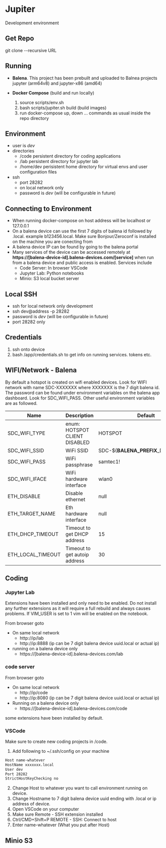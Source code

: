 # Jupiter

Development environment

## Get Repo

git clone --recursive URL

## Running

- **Balena**. This project has been prebuilt and uploaded to Balnea projects jupyter (arm64v8) and jupyter-x86 (amd64)

- **Docker Compose** (build and run locally)
  1. source scripts/env.sh
  2. bash scripts/jupiter.sh build (build images)
  3. run docker-compose up, down ... commands as usual inside the repo directory

## Environment

- user is _dev_
- directories
  - /code persistent directory for coding applications
  - /lab persistent directory for jupyter lab
  - /home/dev perisistent home directory for virtual envs and user configuration files
- ssh
  - port 28282
  - on local network only
  - password is _dev_ (will be configurable in future)

## Connecting to Environment

- When running docker-compose on host address will be localhost or 127.0.0.1
- On a balena device can use the first 7 digits of balena id followed by .local. example b123456.local. Make sure Bonjour/Zeroconf is installed on the machine you are conecting from
- A balena device IP can be found by going to the balena portal
- Many services of the device can be accessed remotely at **https://[balena-device-id].balena-devices.com/[service]** when run from a balena device and public access is enabled. Services include
    - Code Server: In browser VSCode
    - Jupyter Lab: Python notebooks
    - Minio: S3 local bucket server


## Local SSH

- ssh for local network only development
- ssh dev@address -p 28282
- password is _dev_ (will be configurable in future)
- port 28282 only

## Credentials

1. ssh onto device
2. bash /app/credentials.sh to get info on running services. tokens etc.

## WIFI/Network - Balena

By default a hotspot is created on wifi enabled devices. Look for WIFI network with name SDC-XXXXXXX where XXXXXXX is the 7 digit balena id. The password can be found under environment variables on the balena app dashboard. Look for SDC_WIFI_PASS. Other useful environment variables are as followed.

| Name              | Description                   | Default                                     |
| ----------------- | ----------------------------- | ------------------------------------------- |
| SDC_WIFI_TYPE     | enum: HOTSPOT CLIENT DISABLED | HOTSPOT                                     |
| SDC_WIFI_SSID     | WiFi SSID                     | SDC-${**BALENA_PREFIX**_DEVICE_UUID}        |
| SDC_WIFI_PASS     | WiFi passphrase               | samtec1!                                    |
| SDC_WIFI_IFACE    | WiFi hardware interface       | wlan0                                       |
| ETH_DISABLE       | Disable ethernet              | null                                        |
| ETH_TARGET_NAME   | Eth hardware interface        | null                                        |
| ETH_DHCP_TIMEOUT  | Timeout to get DHCP address   | 15                                          |
| ETH_LOCAL_TIMEOUT | Timeout to get autoip address | 30                                          |

## Coding

### Jupyter Lab

Extensions have been installed and only need to be enabled. Do not install any further extensions as it will require a full rebuild and always causes problems. If VIM_USER is set to 1 vim will be enabled on the notebook.

From browser goto

- On same local network
  - http://ip/lab
  - http://ip:8888
    (ip can be 7 digit balena device uuid.local or actual ip)
- running on a balena device only
  - https://[balena-device-id].balena-devices.com/lab

### code server

From browser goto

- On same local network
  - http://ip/code
  - http://ip:8080
    (ip can be 7 digit balena device uuid.local or actual ip)
- Running on a balena device only
  - https://[balena-device-id].balena-devices.com/code

some extensions have been installed by default.

### VSCode

Make sure to create new coding projects in /code.

1. Add following to ~/.ssh/config on your machine

```bash
Host name-whatever  
HostName xxxxxxx.local
User dev
Port 28282
StrictHostKeyChecking no
```

2. Change Host to whatever you want to call environment running on device.
3. Change Hostname to 7 digit balena device uuid ending with .local or ip address of device.
4. Open VSCode on your computer
5. Make sure Remote - SSH extension installed
6. Ctrl/CMD+Shift+P REMOTE - SSH: Connect to host
7. Enter name-whatever (What you put after Host)

## Minio S3
